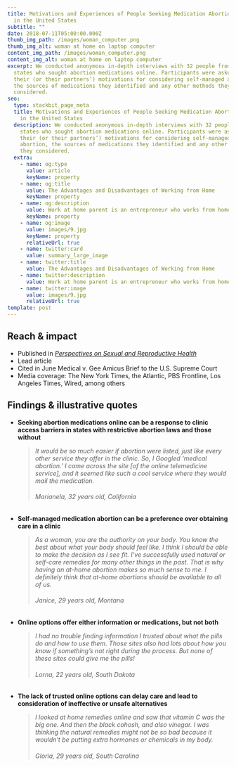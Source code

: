 ```yaml
---
title: Motivations and Experiences of People Seeking Medication Abortion Online
  in the United States
subtitle: ""
date: 2018-07-11T05:00:00.000Z
thumb_img_path: /images/woman_computer.png
thumb_img_alt: woman at home on laptop computer
content_img_path: /images/woman_computer.png
content_img_alt: woman at home on laptop computer
excerpt: We conducted anonymous in-depth interviews with 32 people from 20
  states who sought abortion medications online. Participants were asked about
  their (or their partners’) motivations for considering self-managed abortion,
  the sources of medications they identified and any other methods they
  considered.
seo:
  type: stackbit_page_meta
  title: Motivations and Experiences of People Seeking Medication Abortion Online
    in the United States
  description: We conducted anonymous in-depth interviews with 32 people from 20
    states who sought abortion medications online. Participants were asked about
    their (or their partners’) motivations for considering self-managed
    abortion, the sources of medications they identified and any other methods
    they considered.
  extra:
    - name: og:type
      value: article
      keyName: property
    - name: og:title
      value: The Advantages and Disadvantages of Working from Home
      keyName: property
    - name: og:description
      value: Work at home parent is an entrepreneur who works from home
      keyName: property
    - name: og:image
      value: images/9.jpg
      keyName: property
      relativeUrl: true
    - name: twitter:card
      value: summary_large_image
    - name: twitter:title
      value: The Advantages and Disadvantages of Working from Home
    - name: twitter:description
      value: Work at home parent is an entrepreneur who works from home
    - name: twitter:image
      value: images/9.jpg
      relativeUrl: true
template: post
---
```

## Reach & impact

* Published in *[Perspectives on Sexual and Reproductive Health](https://onlinelibrary.wiley.com/doi/abs/10.1363/psrh.12073)* 
* Lead article 
* Cited in June Medical v. Gee Amicus Brief to the U.S. Supreme Court
* Media coverage: The New York Times, the Atlantic, PBS Frontline, Los Angeles Times, Wired, among others 

## Findings & illustrative quotes

* **Seeking abortion medications online can be a response to clinic access barriers in states with restrictive abortion laws and those without** 

  > *It would be so much easier if abortion were listed, just like every other service they offer in the clinic. So, I Googled ‘medical abortion.’ I came across the site \[of the online telemedicine service], and it seemed like such a cool service where they would mail the medication.*
  >
  > ###### Marianela, 32 years old, California  
* **Self-managed medication abortion can be a preference over obtaining care in a clinic**

  > *As a woman, you are the authority on your body. You know the best about what your body should feel like. I think I should be able to make the decision as I see fit. I’ve successfully used natural or self-care remedies for many other things in the past. That is why having an at-home abortion makes so much sense to me. I definitely think that at-home abortions should be available to all of us.*  
  >
  > ###### Janice, 29 years old, Montana 
* **Online options offer either information or medications, but not both** 

  > *I had no trouble finding information I trusted about what the pills do and how to use them. Those sites also had lots about how you know if something’s
  > not right during the process. But none of these sites could give me the pills!* 
  >
  > ######  Lorna, 22 years old, South Dakota 
* **The lack of trusted online options can delay care and lead to consideration of ineffective or unsafe alternatives** 

  > *I looked at home remedies online and saw that vitamin C was the big one. And then the black cohosh, and also vinegar. I was thinking the natural remedies might not be so bad because it wouldn’t be putting extra hormones or
  > chemicals in my body.* 
  >
  > ######  Gloria, 29 years old, South Carolina 

<!--EndFragment-->